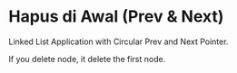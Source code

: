 # Hapus di Awal (Prev & Next)
Linked List Application with Circular Prev and Next Pointer.

If you delete node, it delete the first node.
